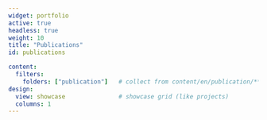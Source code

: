 ```yaml
---
widget: portfolio
active: true
headless: true
weight: 10
title: "Publications"
id: publications

content:
  filters:
    folders: ["publication"]   # collect from content/en/publication/**
design:
  view: showcase               # showcase grid (like projects)
  columns: 1
---
```

